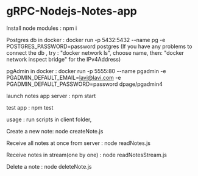# gRPC-Nodejs-Notes-app

Install node modules : npm i 

Postgres db in docker : docker run -p 5432:5432 --name pg -e POSTGRES_PASSWORD=password postgres
(If you have any problems to connect the db , try : "docker network ls", choose name, then:  "docker network inspect bridge" for the IPv4Address)

pgAdmin in docker : docker run -p 5555:80 --name pgadmin -e PGADMIN_DEFAULT_EMAIL=lavi@lavi.com -e PGADMIN_DEFAULT_PASSWORD=password dpage/pgadmin4

launch notes app server : npm start

test app : npm test

usage : run scripts in client folder,

Create a new note: node createNote.js 

Receive all notes at once from server : node readNotes.js

Receive notes in stream(one by one) : node readNotesStream.js

Delete a note : node deleteNote.js
